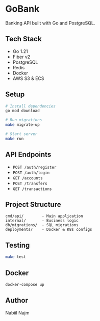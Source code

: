 # GoBank

Banking API built with Go and PostgreSQL.

## Tech Stack

- Go 1.21
- Fiber v2
- PostgreSQL
- Redis
- Docker
- AWS S3 & ECS

## Setup

```bash
# Install dependencies
go mod download

# Run migrations
make migrate-up

# Start server
make run
```

## API Endpoints

- `POST /auth/register`
- `POST /auth/login`
- `GET /accounts`
- `POST /transfers`
- `GET /transactions`

## Project Structure

```
cmd/api/        - Main application
internal/       - Business logic
db/migrations/  - SQL migrations
deployments/    - Docker & K8s configs
```

## Testing

```bash
make test
```

## Docker

```bash
docker-compose up
```

## Author

Nabiil Najm